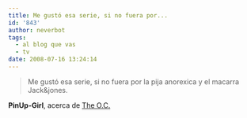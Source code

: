 ```yaml
---
title: Me gustó esa serie, si no fuera por...
id: '843'
author: neverbot
tags:
  - al blog que vas
  - tv
date: 2008-07-16 13:24:14
---
```


> Me gustó esa serie, si no fuera por la pija anorexica y el macarra Jack&jones.

**PinUp-Girl**, acerca de [The O.C.](http://www.tv.com/o-c/show/16960/summary.html)
